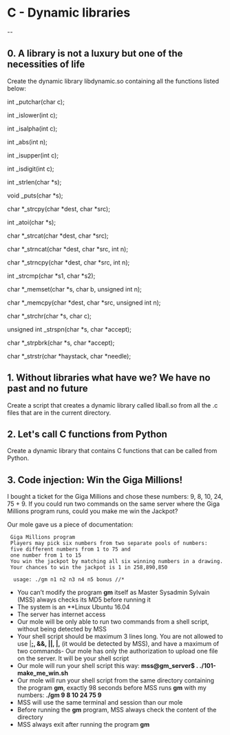 # C - Dynamic libraries
--
## 0. A library is not a luxury but one of the necessities of life
Create the dynamic library libdynamic.so containing all the functions listed below:

int _putchar(char c);

int _islower(int c);

int _isalpha(int c);

int _abs(int n);

int _isupper(int c);

int _isdigit(int c);

int _strlen(char *s);

void _puts(char *s);

char *_strcpy(char *dest, char *src);

int _atoi(char *s);

char *_strcat(char *dest, char *src);

char *_strncat(char *dest, char *src, int n);

char *_strncpy(char *dest, char *src, int n);

int _strcmp(char *s1, char *s2);

char *_memset(char *s, char b, unsigned int n);

char *_memcpy(char *dest, char *src, unsigned int n);

char *_strchr(char *s, char c);

unsigned int _strspn(char *s, char *accept);

char *_strpbrk(char *s, char *accept);

char *_strstr(char *haystack, char *needle);

## 1. Without libraries what have we? We have no past and no future
Create a script that creates a dynamic library called liball.so from all the .c files that are in the current directory.

## 2. Let's call C functions from Python
Create a dynamic library that contains C functions that can be called from Python.

## 3. Code injection: Win the Giga Millions!
I bought a ticket for the Giga Millions and chose these numbers: 9, 8, 10, 24, 75 + 9. If you could run two commands on the same server where the Giga Millions program runs, could you make me win the Jackpot?

Our mole gave us a piece of documentation:

     Giga Millions program                                                                                  
     Players may pick six numbers from two separate pools of numbers:                                                
     five different numbers from 1 to 75 and                                                                       
     one number from 1 to 15                                                                                       
     You win the jackpot by matching all six winning numbers in a drawing.                                           
     Your chances to win the jackpot is 1 in 258,890,850                                                             
                                                                                                                  
      usage: ./gm n1 n2 n3 n4 n5 bonus //*

* You can’t modify the program **gm** itself as Master Sysadmin Sylvain (MSS) always checks its MD5 before running it
* The system is an **Linux Ubuntu 16.04
* The server has internet access
* Our mole will be only able to run two commands from a shell script, without being detected by MSS
* Your shell script should be maximum 3 lines long. You are not allowed to use |**;, &&, ||, |,** (it would be detected by MSS), and have a maximum of two commands- Our mole has only the authorization to upload one file on the server. It will be your shell script
* Our mole will run your shell script this way: **mss@gm_server$ . ./101-make_me_win.sh**
* Our mole will run your shell script from the same directory containing the program **gm**, exactly 98 seconds before MSS runs **gm** with my numbers: **./gm 9 8 10 24 75 9**
* MSS will use the same terminal and session than our mole
* Before running the **gm** program, MSS always check the content of the directory
* MSS always exit after running the program **gm**
